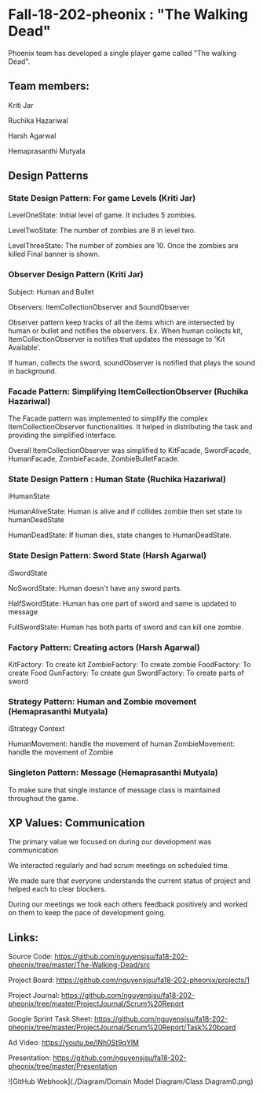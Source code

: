 # Fall-18-202-pheonix : "The Walking Dead"

Phoenix team has developed a single player game called "The walking Dead".

## Team members:

Kriti Jar

Ruchika Hazariwal

Harsh Agarwal

Hemaprasanthi Mutyala

## Design Patterns

### State Design Pattern: For game Levels (Kriti Jar)

LevelOneState: Initial level of game. It includes 5 zombies.

LevelTwoState: The number of zombies are 8 in level two. 

LevelThreeState: The number of zombies are 10. Once the zombies are killed Final banner is shown.

### Observer Design Pattern (Kriti Jar)

Subject: Human and Bullet

Observers: ItemCollectionObserver and SoundObserver

Observer pattern keep tracks of all the items which are intersected by human or bullet and notifies the observers.
Ex. When human collects kit, ItemCollectionObserver is notifies that updates the message to 'Kit Available'.

If human, collects the sword, soundObserver is notified that plays the sound in background.

### Facade Pattern: Simplifying ItemCollectionObserver (Ruchika Hazariwal)

The Facade pattern was implemented to simplify the complex ItemCollectionObserver functionalities.
It helped in distributing the task  and providing the simplified interface.

Overall ItemCollectionObserver was simplified to KitFacade, SwordFacade, HumanFacade, ZombieFacade, ZombieBulletFacade.

### State Design Pattern : Human State (Ruchika Hazariwal)
iHumanState

HumanAliveState: Human is alive and if collides zombie then set state to humanDeadState 

HumanDeadState: If human dies, state changes to HumanDeadState.

### State Design Pattern: Sword State (Harsh Agarwal)
iSwordState

NoSwordState: Human doesn't have any sword parts.

HalfSwordState: Human has one part of sword and same is updated to message

FullSwordState: Human has both parts of sword and can kill one zombie.

### Factory Pattern: Creating actors (Harsh Agarwal)

KitFactory: To create kit
ZombieFactory: To create zombie
FoodFactory: To create Food
GunFactory: To create gun
SwordFactory: To create parts of sword

### Strategy Pattern: Human and Zombie movement (Hemaprasanthi Mutyala)
iStrategy
Context

HumanMovement: handle the movement of human
ZombieMovement: handle the movement of Zombie

### Singleton Pattern: Message (Hemaprasanthi Mutyala)

To make sure that single instance of message class is maintained throughout the game.



## XP Values: Communication

The primary value we focused on during our development was communication

We interacted regularly and had scrum meetings on scheduled time.

We made sure that  everyone understands the current status of project and helped each to clear blockers.

During our meetings we took each others feedback positively and worked on them to keep the pace of development going.




## Links:

Source Code: https://github.com/nguyensjsu/fa18-202-pheonix/tree/master/The-Walking-Dead/src

Project Board: https://github.com/nguyensjsu/fa18-202-pheonix/projects/1

Project Journal: https://github.com/nguyensjsu/fa18-202-pheonix/tree/master/ProjectJournal/Scrum%20Report

Google Sprint Task Sheet: https://github.com/nguyensjsu/fa18-202-pheonix/tree/master/ProjectJournal/Scrum%20Report/Task%20board

Ad Video: https://youtu.be/lNh0St9qYlM

Presentation: https://github.com/nguyensjsu/fa18-202-pheonix/tree/master/Presentation


![GitHub Webhook](./Diagram/Domain Model Diagram/Class Diagram0.png)











